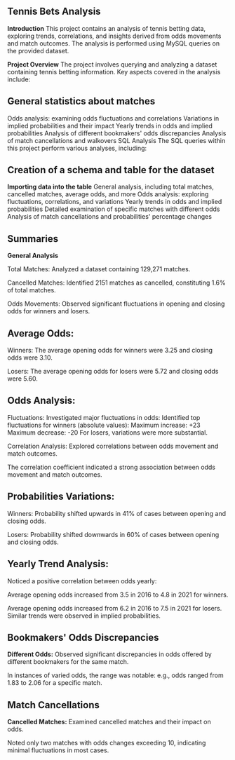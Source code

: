 ## Tennis Bets Analysis
**Introduction**
This project contains an analysis of tennis betting data, exploring trends, correlations, and insights derived from odds movements and match outcomes. The analysis is performed using MySQL queries on the provided dataset.

**Project Overview**
The project involves querying and analyzing a dataset containing tennis betting information. Key aspects covered in the analysis include:

## General statistics about matches
Odds analysis: examining odds fluctuations and correlations
Variations in implied probabilities and their impact
Yearly trends in odds and implied probabilities
Analysis of different bookmakers' odds discrepancies
Analysis of match cancellations and walkovers
SQL Analysis
The SQL queries within this project perform various analyses, including:

## Creation of a schema and table for the dataset
**Importing data into the table**
General analysis, including total matches, cancelled matches, average odds, and more
Odds analysis: exploring fluctuations, correlations, and variations
Yearly trends in odds and implied probabilities
Detailed examination of specific matches with different odds
Analysis of match cancellations and probabilities' percentage changes

## Summaries
**General Analysis**

Total Matches: Analyzed a dataset containing 129,271 matches.

Cancelled Matches: Identified 2151 matches as cancelled, constituting 1.6% of total matches.

Odds Movements: Observed significant fluctuations in opening and closing odds for winners and losers.

## Average Odds:
Winners: The average opening odds for winners were 3.25 and closing odds were 3.10.

Losers: The average opening odds for losers were 5.72 and closing odds were 5.60.

## Odds Analysis:
Fluctuations: Investigated major fluctuations in odds:
Identified top fluctuations for winners (absolute values):
Maximum increase: +23
Maximum decrease: -20
For losers, variations were more substantial.

Correlation Analysis: Explored correlations between odds movement and match outcomes.

The correlation coefficient indicated a strong association between odds movement and match outcomes.

## Probabilities Variations:

Winners: Probability shifted upwards in 41% of cases between opening and closing odds.

Losers: Probability shifted downwards in 60% of cases between opening and closing odds.


## Yearly Trend Analysis:
Noticed a positive correlation between odds yearly:

Average opening odds increased from 3.5 in 2016 to 4.8 in 2021 for winners.

Average opening odds increased from 6.2 in 2016 to 7.5 in 2021 for losers.
Similar trends were observed in implied probabilities.

## Bookmakers' Odds Discrepancies

**Different Odds:**
Observed significant discrepancies in odds offered by different bookmakers for the same match.

In instances of varied odds, the range was notable: e.g., odds ranged from 1.83 to 2.06 for a specific match.

## Match Cancellations
**Cancelled Matches:**
Examined cancelled matches and their impact on odds.

Noted only two matches with odds changes exceeding 10, indicating minimal fluctuations in most cases.
